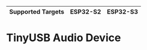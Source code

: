 | Supported Targets | ESP32-S2 | ESP32-S3 |
| ----------------- | -------- | -------- |

# TinyUSB Audio Device

